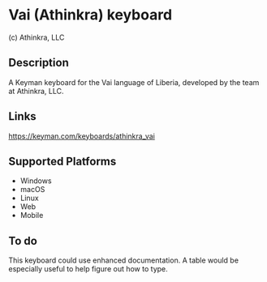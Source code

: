 Vai (Athinkra) keyboard
==============

(c) Athinkra, LLC

Description
-----------

A Keyman keyboard for the Vai language of Liberia, developed by the team at Athinkra, LLC.

Links
-----
https://keyman.com/keyboards/athinkra_vai

Supported Platforms
-------------------
 * Windows
 * macOS
 * Linux
 * Web
 * Mobile

To do
-----
This keyboard could use enhanced documentation. A table would be especially useful to help figure out how to type.
